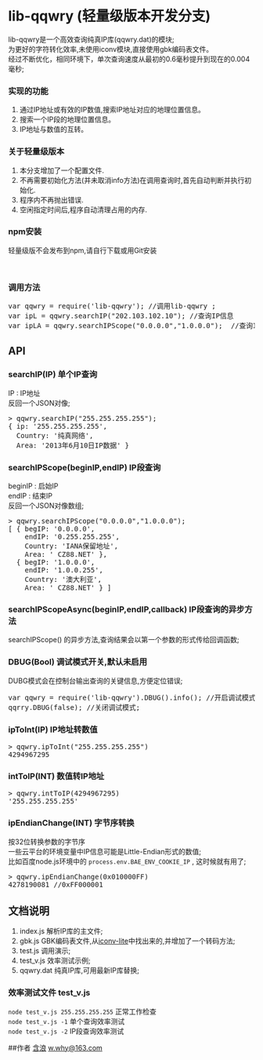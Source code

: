 lib-qqwry  (轻量级版本开发分支)
=====

lib-qqwry是一个高效查询纯真IP库(qqwry.dat)的模块;  
为更好的字符转化效率,未使用iconv模块,直接使用gbk编码表文件。  
经过不断优化，相同环境下，单次查询速度从最初的0.6毫秒提升到现在的0.004毫秒;  

### 实现的功能
1. 通过IP地址或有效的IP数值,搜索IP地址对应的地理位置信息。  
2. 搜索一个IP段的地理位置信息。  
3. IP地址与数值的互转。

### 关于轻量级版本
1. 本分支增加了一个配置文件.
2. 不再需要初始化方法(并未取消info方法)在调用查询时,首先自动判断并执行初始化.
3. 程序内不再抛出错误.
4. 空闲指定时间后,程序自动清理占用的内存.

### npm安装
轻量级版不会发布到npm,请自行下载或用Git安装
<pre>

</pre>


### 调用方法
<pre>
var qqwry = require('lib-qqwry'); //调用lib-qqwry ;
var ipL = qqwry.searchIP("202.103.102.10"); //查询IP信息
var ipLA = qqwry.searchIPScope("0.0.0.0","1.0.0.0");  //查询IP段信息
</pre>

## API

### searchIP(IP) 单个IP查询
IP : IP地址  
反回一个JSON对像;  
<pre>
> qqwry.searchIP("255.255.255.255");
{ ip: '255.255.255.255',
  Country: '纯真网络',
  Area: '2013年6月10日IP数据' }
</pre>

### searchIPScope(beginIP,endIP) IP段查询
beginIP : 启始IP  
endIP : 结束IP  
反回一个JSON对像数组;  
<pre>
> qqwry.searchIPScope("0.0.0.0","1.0.0.0");
[ { begIP: '0.0.0.0',
    endIP: '0.255.255.255',
    Country: 'IANA保留地址',
    Area: ' CZ88.NET' },
  { begIP: '1.0.0.0',
    endIP: '1.0.0.255',
    Country: '澳大利亚',
    Area: ' CZ88.NET' } ]
</pre>

### searchIPScopeAsync(beginIP,endIP,callback) IP段查询的异步方法
searchIPScope() 的异步方法,查询结果会以第一个参数的形式传给回调函数;  


### DBUG(Bool) 调试模式开关,默认未启用
DUBG模式会在控制台输出查询的关键信息,方便定位错误;
<pre>
var qqwry = require('lib-qqwry').DBUG().info(); //开启调试模式并初始化
qqrry.DBUG(false); //关闭调试模式;
</pre>

### ipToInt(IP) IP地址转数值
<pre>
> qqwry.ipToInt("255.255.255.255")
4294967295
</pre>

### intToIP(INT) 数值转IP地址
<pre>
> qqwry.intToIP(4294967295)
'255.255.255.255'
</pre>

### ipEndianChange(INT) 字节序转换
按32位转换参数的字节序  
一些云平台的环境变量中IP信息可能是Little-Endian形式的数值;  
比如百度node.js环境中的 `process.env.BAE_ENV_COOKIE_IP` , 这时候就有用了;
<pre>
> qqwry.ipEndianChange(0x010000FF)
4278190081 //0xFF000001
</pre>

## 文档说明
1. index.js 解析IP库的主文件;
2. gbk.js 	GBK编码表文件,从[iconv-lite](https://github.com/ashtuchkin/iconv-lite)中找出来的,并增加了一个转码方法;
3. test.js	调用演示;
4. test_v.js 效率测试示例;
5. qqwry.dat 纯真IP库,可用最新IP库替换;

### 效率测试文件 test_v.js
`node test_v.js 255.255.255.255` 正常工作检查  
`node test_v.js -1` 单个查询效率测试  
`node test_v.js -2` IP段查询效率测试  

##作者
[含浪](http://www.cnblogs.com/whyoop)   w.why@163.com


